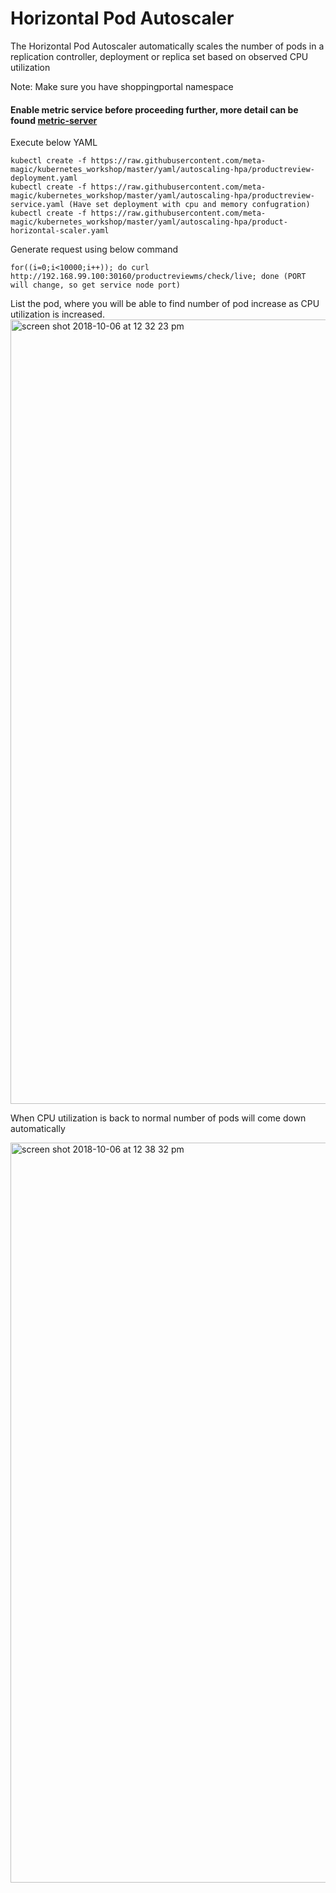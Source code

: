 # Horizontal Pod Autoscaler

The Horizontal Pod Autoscaler automatically scales the number of pods in a replication controller, deployment or replica set based on observed CPU utilization

Note: Make sure you have shoppingportal namespace

#### Enable metric service before proceeding further, more detail can be found [metric-server](https://github.com/meta-magic/kubernetes_workshop/tree/master/yaml/metrics_grafana)

Execute below YAML
````
kubectl create -f https://raw.githubusercontent.com/meta-magic/kubernetes_workshop/master/yaml/autoscaling-hpa/productreview-deployment.yaml
kubectl create -f https://raw.githubusercontent.com/meta-magic/kubernetes_workshop/master/yaml/autoscaling-hpa/productreview-service.yaml (Have set deployment with cpu and memory confugration)
kubectl create -f https://raw.githubusercontent.com/meta-magic/kubernetes_workshop/master/yaml/autoscaling-hpa/product-horizontal-scaler.yaml
````

Generate request using below command
````
for((i=0;i<10000;i++)); do curl http://192.168.99.100:30160/productreviewms/check/live; done (PORT will change, so get service node port)
````

List the pod, where you will be able to find number of pod increase as CPU utilization is increased.
<img width="1255" alt="screen shot 2018-10-06 at 12 32 23 pm" src="https://user-images.githubusercontent.com/23295769/46568553-7f08dd00-c964-11e8-8bfa-c332f07cb9b3.png">

When CPU utilization is back to normal number of pods will come down automatically

<img width="1184" alt="screen shot 2018-10-06 at 12 38 32 pm" src="https://user-images.githubusercontent.com/23295769/46568568-c4c5a580-c964-11e8-87e9-00e78d326fd2.png">
